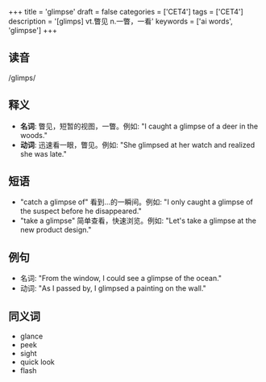 +++
title = 'glimpse'
draft = false
categories = ['CET4']
tags = ['CET4']
description = '[glimps] vt.瞥见 n.一瞥，一看'
keywords = ['ai words', 'glimpse']
+++

## 读音
/glimps/

## 释义
- **名词**: 瞥见，短暂的视图，一瞥。例如: "I caught a glimpse of a deer in the woods."
- **动词**: 迅速看一眼，瞥见。例如: "She glimpsed at her watch and realized she was late."

## 短语
- "catch a glimpse of" 看到…的一瞬间。例如: "I only caught a glimpse of the suspect before he disappeared."
- "take a glimpse" 简单查看，快速浏览。例如: "Let's take a glimpse at the new product design."

## 例句
- 名词: "From the window, I could see a glimpse of the ocean."
- 动词: "As I passed by, I glimpsed a painting on the wall."
  
## 同义词
- glance
- peek
- sight
- quick look
- flash
